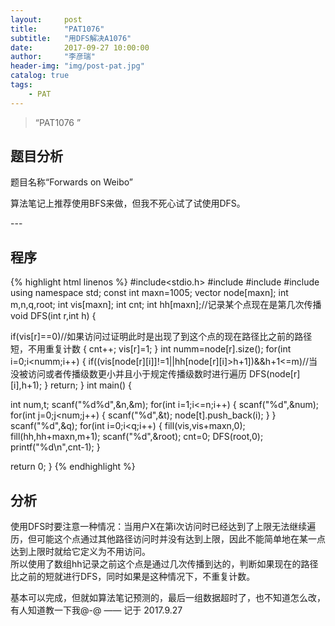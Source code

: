 ```yaml
---
layout:     post
title:      "PAT1076"
subtitle:   "用DFS解决A1076"
date:       2017-09-27 10:00:00
author:     "李彦瑞"
header-img: "img/post-pat.jpg"
catalog: true
tags:
    - PAT
---
```


> “PAT1076 ”


## 题目分析
题目名称“Forwards on Weibo”

算法笔记上推荐使用BFS来做，但我不死心试了试使用DFS。
<p id = "build"></p>
---

## 程序

{% highlight html linenos %}
#include<stdio.h>
#include<iostream>
#include<vector>
#include<algorithm>
using namespace std;
const int maxn=1005;
vector<int> node[maxn];
int m,n,q,root;
int vis[maxn];
int cnt;
int hh[maxn];//记录某个点现在是第几次传播
void DFS(int r,int h)
{
  
  if(vis[r]==0)//如果访问过证明此时是出现了到这个点的现在路径比之前的路径短，不用重复计数
  {
    cnt++;
    vis[r]=1;
  }
  int numm=node[r].size();
  for(int i=0;i<numm;i++)
  {
    if((vis[node[r][i]]!=1||hh[node[r][i]>h+1])&&h+1<=m)//当没被访问或者传播级数更小并且小于规定传播级数时进行遍历
    DFS(node[r][i],h+1);
  }
  return;
}
int main()
{

  int num,t;
  scanf("%d%d",&n,&m);
  for(int i=1;i<=n;i++)
  {
    scanf("%d",&num);
    for(int j=0;j<num;j++)
    {
      scanf("%d",&t);
      node[t].push_back(i);
    }
  }
  scanf("%d",&q);
  for(int i=0;i<q;i++)
  {
    fill(vis,vis+maxn,0);
    fill(hh,hh+maxn,m+1);
    scanf("%d",&root);
    cnt=0;
    DFS(root,0);
    printf("%d\n",cnt-1);
  }

  return 0;
}
{% endhighlight %}


## 分析
使用DFS时要注意一种情况：当用户X在第i次访问时已经达到了上限无法继续遍历，但可能这个点通过其他路径访问时并没有达到上限，因此不能简单地在某一点达到上限时就给它定义为不用访问。<br/>
所以使用了数组hh记录之前这个点是通过几次传播到达的，判断如果现在的路径比之前的短就进行DFS，同时如果是这种情况下，不重复计数。

基本可以完成，但就如算法笔记预测的，最后一组数据超时了，也不知道怎么改，有人知道教一下我@-@
——  记于 2017.9.27


